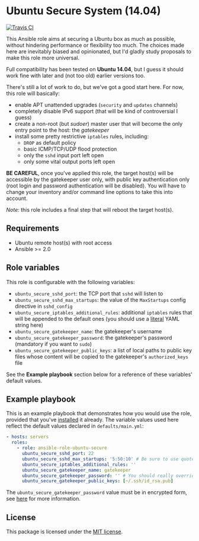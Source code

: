 # Ubuntu Secure System (14.04)

[![Travis CI](https://img.shields.io/travis/rust-lang/rust.svg)](https://travis-ci.org/fabschurt/ansible-role-ubuntu-secure)

This Ansible role aims at securing a Ubuntu box as much as possible, without
hindering performance or flexibility too much. The choices made here are
inevitably biased and opinionated, but I'd gladly study proposals to make
this role more universal.

Full compatibility has been tested on **Ubuntu 14.04**, but I guess it should
work fine with later and (not too old) earlier versions too.

There's still a lot of work to do, but we've got a good start here. For now,
this role will basically:

* enable APT unattended upgrades (`security` and `updates` channels)
* completely disable IPv6 support (that will be kind of controversial I guess)
* create a non-root (but *sudoer*) master user that will become the only entry
  point to the host: the *gatekeeper*
* install some pretty restrictive `iptables` rules, including:
    - `DROP` as default policy
    - basic ICMP/TCP/UDP flood protection
    - only the `sshd` input port left open
    - only some vital output ports left open

**BE CAREFUL**, once you've applied this role, the target host(s) will be accessible
by the gatekeeper user only, with public key authentication only (root login and
password authentication will be disabled). You will have to change your inventory
and/or command line options to take this into account.

*Note:* this role includes a final step that will reboot the target host(s).

## Requirements

* Ubuntu remote host(s) with root access
* Ansible >= 2.0

## Role variables

This role is configurable with the following variables:

* `ubuntu_secure_sshd_port`: the TCP port that `sshd` will listen to
* `ubuntu_secure_sshd_max_startups`: the value of the `MaxStartups` config
  directive in `sshd_config`
* `ubuntu_secure_iptables_additional_rules`: additional `iptables` rules that
  will be appended to the default ones (you should use a [literal](https://en.wikipedia.org/wiki/YAML#Block_literals)
  YAML string here)
* `ubuntu_secure_gatekeeper_name`: the gatekeeper's username
* `ubuntu_secure_gatekeeper_password`: the gatekeeper's password (mandatory if
  you want to `sudo`)
* `ubuntu_secure_gatekeeper_public_keys`: a list of local paths to public key
  files whose content will be copied to the gatekeeper's `authorized_keys` file

See the **Example playbook** section below for a reference of these variables'
default values.

## Example playbook

This is an example playbook that demonstrates how you would use the role, provided
that you've [installed](https://galaxy.ansible.com/intro#download) it already.
The variable values used here reflect the default values declared in `defaults/main.yml`:

```yaml
- hosts: servers
  roles:
    - role: ansible-role-ubuntu-secure
      ubuntu_secure_sshd_port: 22
      ubuntu_secure_sshd_max_startups: '5:50:10' # Be sure to use quotes here
      ubuntu_secure_iptables_additional_rules: ''
      ubuntu_secure_gatekeeper_name: gatekeeper
      ubuntu_secure_gatekeeper_password: '' # You should really override this one, otherwise you won't be able to sudo
      ubuntu_secure_gatekeeper_public_keys: [~/.ssh/id_rsa.pub]
```

The `ubuntu_secure_gatekeeper_password` value must be in encrypted form,
see [here](http://docs.ansible.com/ansible/faq.html#how-do-i-generate-crypted-passwords-for-the-user-module)
for more information.

## License

This package is licensed under the [MIT license](https://opensource.org/licenses/MIT).

